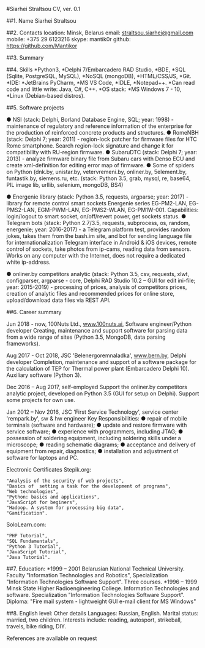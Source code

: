 
#Siarhei Straltsou CV, ver. 0.1

##1. Name
   Siarhei Straltsou

##2. Contacts
   location:​ Minsk, Belarus
   email:​ ​straltsou.siarhei@gmail.com
   mobile: ​+375 29 6123216
   skype:​ mantik0r
   github:​ https://github.com/Mantikor

##3. Summary



##4. Skills
     *Python3,
     *Delphi 7/Embarcadero RAD Studio,
     *BDE,
     *SQL (Sqlite, PostgreSQL, MySQL),
     *NoSQL (mongoDB),
     *HTML/CSS/JS,
     *Git.
     *IDE:
       *JetBrains PyCharm,
       *MS VS Code,
       *IDLE,
       *Notepad++.
     *Can read code and little write: Java, C#, C++.
     *OS stack:
       *MS Windows 7 - 10,
       *Linux (Debian-based distros). 

##5. Software projects

● NSI (stack: Delphi, Borland Database Engine, SQL; year: 1998) - maintenance of regulatory and reference information of the enterprise for the production of reinforced concrete products and structures.
● RomeNBH (stack: Delphi 7; year: 2011) - region-lock patcher for firmware files for HTC Rome smartphone. Search region-lock signature and change it for compatibility with RU-region firmware.
● SubaruDTC (stack: Delphi 7; year: 2013) - analyze firmware binary file from Subaru cars with Denso ECU and create xml-definition for editing error map of firmware.
● Some of spiders on Python (dnk.by, unistar.by, vetervremeni.by, onliner.by, 5element.by, funtastik.by, siemens.ru, etc. (stack: Python 3.5, grab, mysql, re, base64, PIL image lib, urllib, selenium, mongoDB, BS4)

● Energenie library (stack: Python 3.5, requests, argparse; year: 2017) - library for remote control smart sockets Energenie series EG-PM2-LAN, EG-PMS2-LAN, EGM-PWM-LAN, EG-PMS2-WLAN, EG-PM1W-001. Capabilities: login/logout to smart socket, on/off/revert power, get sockets status.
● Telegram bots (stack: Python 2.7/3.5, requests, subprocess, os, random, energenie; year: 2016-2017) - a  Telegram platform test, provides random jokes, takes them from the bash.im site, and bot for sending language file for internationalization Telegram interface in Android & iOS devices, remote control of sockets, take photos from ip-cams, reading data from sensors. Works on any computer with the Internet, does not require a dedicated white ip-address.

● onliner.by competitors analytic (stack: Python 3.5, csv, requests, xlwt, configparser, argparse - core, Delphi RAD Studio 10.2 – GUI for edit ini-file; year: 2015-2019) - processing of prices, analysis of competitors prices, creation of analytic files and recommended prices for online store, upload/download data files via REST API.

##6. Career summary

Jun 2018 - now, 100Nuts Ltd., www.100nuts.ai, Software engineer/Python developer
Creating, maintenance and support software for parsing data from a wide range of sites (Python 3.5, MongoDB, data parsing frameworks).

Aug 2017 - Oct 2018, JSC 'Belenergoremnaladka', www.bern.by, Delphi developer
Completion, maintenance and support of a software package for the calculation of TEP for Thermal power plant (Embarcadero Delphi 10). Auxiliary software (Python 3).

Dec 2016 – Aug 2017, self-employed
Support the onliner.by competitors analytic project, developed on Python 3.5 (GUI for setup on Delphi). Support some projects for own use.

Jan 2012 – Nov 2016, JSC 'First Service Technology', service center 'rempark.by', sw & hw engineer
Key Responsibilities:
● repair of mobile terminals (software and hardware);
● update and restore firmware with service software;
● experience with programmers, including JTAG;
● possession of soldering equipment, including soldering skills under a microscope;
● reading schematic diagrams;
● acceptance and delivery of equipment from repair, diagnostics;
● installation and adjustment of software for laptops and PC.

 Electronic Certificates
Stepik.org:

    "Analysis of the security of web projects",
    "Basics of  setting a task for the development of programs",
    "Web technologies",
    "Python: basics and applications",
    "JavaScript for beginers",
    "Hadoop. A system for processing big data",
    "Gamification".

SoloLearn.com:

    "PHP Tutorial",
    "SQL Fundamentals",
    "Python 3 Tutorial",
    "JavaScript Tutorial",
    "Java Tutorial".

##7. Education:
   *1999 – 2001 Belarusian National Technical University.
   Faculty "Information Technologies and Robotics",
   Specialization "Information Technologies Software Support".
   Three courses.
   *1996 – 1999 Minsk State Higher Radioengineering College.
   Information Technologies and software.
   Specialization  "Information Technologies Software Support".
   Diploma: "Fire mail system - lightweight GUI e-mail client for MS Windows"

##8. English level:
   Other details
Languages: Russian, English.
Marital status: married, two children.
Interests include: reading, autosport, strikeball, travels, bike riding, DIY.

References are available on request
